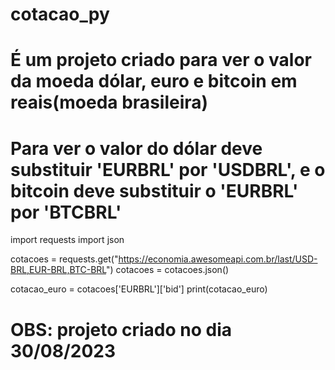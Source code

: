 # cotacao_py

# É um projeto criado para ver o valor da moeda dólar, euro e bitcoin em reais(moeda brasileira)
# Para ver o valor do dólar deve substituir 'EURBRL' por 'USDBRL', e o bitcoin deve substituir o 'EURBRL' por 'BTCBRL'

import requests
import json

cotacoes = requests.get("https://economia.awesomeapi.com.br/last/USD-BRL,EUR-BRL,BTC-BRL")
cotacoes = cotacoes.json()

cotacao_euro = cotacoes['EURBRL']['bid']
print(cotacao_euro)

# OBS: projeto criado no dia 30/08/2023
